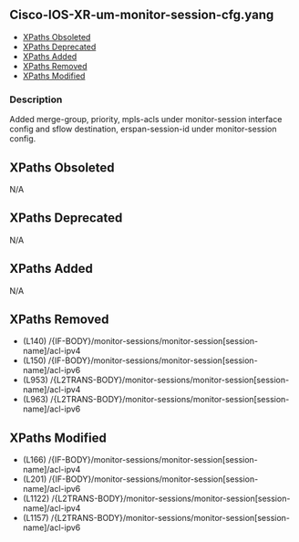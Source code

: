 ## Cisco-IOS-XR-um-monitor-session-cfg.yang

- [XPaths Obsoleted](#xpaths-obsoleted)
- [XPaths Deprecated](#xpaths-deprecated)
- [XPaths Added](#xpaths-added)
- [XPaths Removed](#xpaths-removed)
- [XPaths Modified](#xpaths-modified)

### Description

Added merge-group, priority, mpls-acls under monitor-session interface config and sflow destination, erspan-session-id under monitor-session config.

## XPaths Obsoleted

N/A

## XPaths Deprecated

N/A

## XPaths Added

N/A

## XPaths Removed

- (L140)	/{IF-BODY}/monitor-sessions/monitor-session[session-name]/acl-ipv4
- (L150)	/{IF-BODY}/monitor-sessions/monitor-session[session-name]/acl-ipv6
- (L953)	/{L2TRANS-BODY}/monitor-sessions/monitor-session[session-name]/acl-ipv4
- (L963)	/{L2TRANS-BODY}/monitor-sessions/monitor-session[session-name]/acl-ipv6

## XPaths Modified

- (L166)	/{IF-BODY}/monitor-sessions/monitor-session[session-name]/acl-ipv4
- (L201)	/{IF-BODY}/monitor-sessions/monitor-session[session-name]/acl-ipv6
- (L1122)	/{L2TRANS-BODY}/monitor-sessions/monitor-session[session-name]/acl-ipv4
- (L1157)	/{L2TRANS-BODY}/monitor-sessions/monitor-session[session-name]/acl-ipv6

